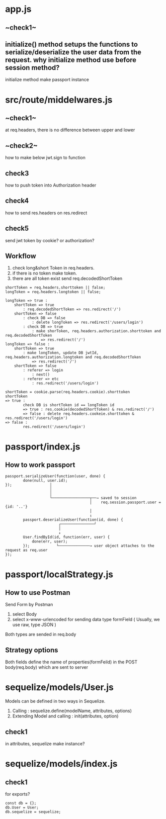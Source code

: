 # app.js

## ~check1~
initialize() method setups the functions to serialize/deserialize the user data from the request.
why initialize method use before session method?
---
initialize method make passport instance 

# src/route/middelwares.js

## ~check1~ 
at req.headers, there is no difference between upper and lower

## ~check2~
how to make below jwt.sign to function

## check3
how to push token into Authorization header

## check4
how to send res.headers on res.redirect

## check5
send jwt token by cookie? or authorization?

## Workflow

1) check long&short Token in req.headers. 
2) if there is no token make token.
3) there are all token exist send req.decodedShortToken
```
shortToken = req.headers.shorttoken || false;
longToken = req.headers.longtoken || false;

longToken => true :
    shortToken => true
        : req.decodedShortToken => res.redirect('/')
    shortToken => false
        : check DB => false
            : delete longToken => res.redirect('/users/login')
        : check DB => true
            : make shorToken, req.headers.authorization.shorttoken and req.decodedShortToken
                => res.redirect('/')
longToken => false :
    shortToken => true
        : make longToken, update DB jwtId, req.headers.authorization.longtoken and req.decodedShortToken
            => res.redirect('/')
    shortToken => false
        : referer => login
            : next()
        : referer => etc
            : res.redirect('/users/login')
```
```
shortToken = cookie.parse(req.headers.cookie).shorttoken
shortToken 
=> true :
        check DB is shortToken id == longToken id 
        => true : res.cookie(decodedShortToken) & res.redirect('/')
        => false : delete req.headers.cookeie.shorttoken & res.redirect('/users/login')
=> false : 
        res.redirect('/users/login')
```

# passport/index.js

## How to work passport 
```
passport.serializeUser(function(user, done) {
        done(null, user.id);
});                 │
                    │ 
                    │
                    └─────────────────┬──→ saved to session
                                      │    req.session.passport.user = {id: '..'}
                                      │
                                      ↓           
        passport.deserializeUser(function(id, done) {
                        ┌───────────────┘
                        │
                        ↓ 
        User.findById(id, function(err, user) {
            done(err, user);
        });            └──────────────→ user object attaches to the request as req.user   
});
```

# passport/localStrategy.js

## How to use Postman
Send Form by Postman 

1) select Body
2) select x-www-urlencoded for sending data type formField
    ( Usually, we use raw, type JSON )

Both types are sended in req.body

## Strategy options
Both fields define the name of properties(formFeild) in the POST body(req.body) which are sent to server

# sequelize/models/User.js

Models can be defined in two ways in Sequelize.
1) Calling
: sequelize.define(modelName, attributes, options)
2) Extending Model and calling
: init(attributes, option)

## check1
in attributes, sequelize make instance?

# sequelize/models/index.js

## check1
for exports?
```
const db = {};
db.User = User;
db.sequelize = sequelize; 
```
